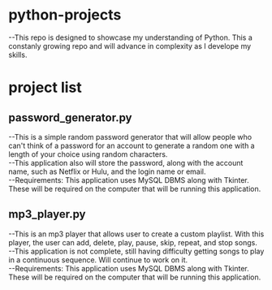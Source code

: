 # python-projects
--This repo is designed to showcase my understanding of Python. This a constanly growing repo and will advance in complexity as I develope my skills.

# project list

## password_generator.py
--This is a simple random password generator that will allow people who can't think of a password for an account to generate a random one with a length of your choice using random characters.  
--This application also will store the password, along with the account name, such as Netflix or Hulu, and the login name or email.  
--Requirements: This application uses MySQL DBMS along with Tkinter. These will be required on the computer that will be running this application.  

## mp3_player.py
--This is an mp3 player that allows user to create a custom playlist. With this player, the user can add, delete, play, pause, skip, repeat, and stop songs.  
--This application is not complete, still having difficulty getting songs to play in a continuous sequence. Will continue to work on it.  
--Requirements: This application uses MySQL DBMS along with Tkinter. These will be required on the computer that will be running this application.
